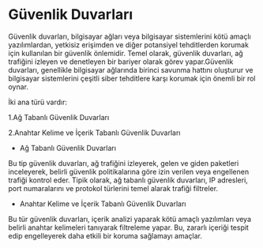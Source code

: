 # Güvenlik Duvarları

Güvenlik duvarları, bilgisayar ağları veya bilgisayar sistemlerini kötü amaçlı
yazılımlardan, yetkisiz erişimden ve diğer potansiyel tehditlerden korumak için
kullanılan bir güvenlik önlemidir. Temel olarak, güvenlik duvarları, ağ trafiğini
izleyen ve denetleyen bir bariyer olarak görev yapar.Güvenlik duvarları,
genellikle bilgisayar ağlarında birinci savunma hattını oluşturur ve bilgisayar
sistemlerini çeşitli siber tehditlere karşı korumak için önemli bir rol oynar.

İki ana türü vardır:

1.Ağ Tabanlı Güvenlik Duvarları

2.Anahtar Kelime ve İçerik Tabanlı Güvenlik Duvarları




* Ağ Tabanlı Güvenlik Duvarları

Bu tip güvenlik duvarları, ağ trafiğini izleyerek, gelen ve giden paketleri
inceleyerek, belirli güvenlik politikalarına göre izin verilen veya
engellenen trafiği kontrol eder. Tipik olarak, ağ tabanlı güvenlik duvarları,
IP adresleri, port numaralarını ve protokol türlerini temel alarak trafiği
filtreler.


* Anahtar Kelime ve İçerik Tabanlı Güvenlik Duvarları

Bu tür güvenlik duvarları, içerik analizi yaparak kötü amaçlı yazılımları
veya belirli anahtar kelimeleri tanıyarak filtreleme yapar. Bu, zararlı
içeriği tespit edip engelleyerek daha etkili bir koruma sağlamayı
amaçlar.